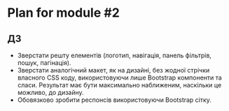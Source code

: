 # Plan for module #2
## ДЗ
  - Зверстати решту елементів (логотип, навігація, панель фільтрів, пошук, пагінація).
  - Зверстати аналогічний макет, як на дизайні, без жодної стрічки власного CSS коду, використовуючи лише Bootstrap компоненти та сласи. Результат має бути максимально наближеним, наскільки це можливо, до дизайну.
  - Обовязково зробити респонсів використовуючи Bootstrap сітку.

